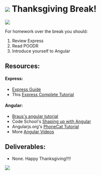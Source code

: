 # ![](https://ga-dash.s3.amazonaws.com/production/assets/logo-9f88ae6c9c3871690e33280fcf557f33.png) Thanksgiving Break!

![](http://i.giphy.com/26BkN7pWkMq29fpSM.gif)


For homework over the break you should:

1. Review Express
2. Read POODR
3. Introduce yourself to Angular

## Resources:

#### Express:
- [Express Guide](http://expressjs.com/guide/routing.html)
- This [Express Complete Tutorial](https://codeforgeek.com/2014/10/express-complete-tutorial-part-1/)

#### Angular:
- [Braus's angular tutorial](https://www.youtube.com/playlist?list=PLNcEnkMSwDUmKzFoqOwClxw6OIgKxa5sM)
- Code School's [Shaping up with Angular](http://campus.codeschool.com/courses/shaping-up-with-angular-js/intro)
- Angularjs.org's [PhoneCat Tutorial](https://docs.angularjs.org/tutorial)
- More [Angular Videos](https://www.youtube.com/user/angularjs)

## Deliverables:
- None. Happy Thanksgiving!!!!

![](http://i.giphy.com/g0q1Ip8U641Ow.gif)